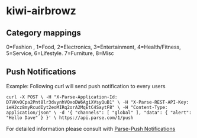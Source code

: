 # kiwi-airbrowz

## Category mappings
0=Fashion , 1=Food, 2=Electronics, 3=Entertainment, 4=Health/Fitness, 5=Service, 6=Lifestyle. 7=Furniture, 8=Misc

## Push Notifications
Example: Following curl will send push notification to every users

`
curl -X POST \
  -H "X-Parse-Application-Id: D7VKvOCpa2Pnt8lr3dvynhVQxoDW6AgiXVsyQuB1" \
  -H "X-Parse-REST-API-Key: ieH2cz8myRcudIyt2eoMIRq2orA2MqEtC4SaytF8" \
  -H "Content-Type: application/json" \
  -d '{
        "channels": [
          "global"
        ],
        "data": {
          "alert": "Hello Dave"
        }
      }' \
  https://api.parse.com/1/push
`

For detailed information please consult with [Parse-Push Notifications](https://parse.com/docs/rest/guide#push-notifications)